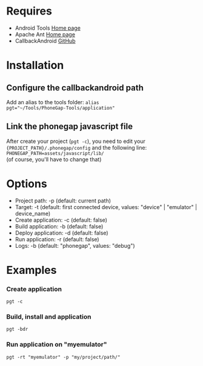 # Requires #
* Android Tools [Home page](http://tools.android.com/)
* Apache Ant [Home page](http://ant.apache.org/)
* CallbackAndroid [GitHub](https://github.com/callback/callback-android)

# Installation #
## Configure the callbackandroid path ##
Add an alias to the tools folder:
<code>alias pgt="~/Tools/PhoneGap-Tools/application"</code>  
## Link the phonegap javascript file ##
After create your project (<code>pgt -c</code>), you need to edit your <code>{PROJECT_PATH}/.phonegap/config</code> and the following line:<br>
<code>PHONEGAP_PATH=assets/javascript/lib/</code><br>
(of course, you'll have to change that)

# Options #
* Project path: -p (default: current path)
* Target: -t (default: first connected device, values: "device" | "emulator" | device_name)
* Create application: -c (default: false)
* Build application: -b (default: false)
* Deploy application: -d (default: false)
* Run application: -r (default: false)
* Logs: -b (default: "phonegap", values: "debug")

# Examples #

### Create application ###
<code>pgt -c</code>

### Build, install and application ###
<code>pgt -bdr</code>

### Run application on "myemulator" ###
<code>pgt -rt "myemulator" -p "my/project/path/"</code>